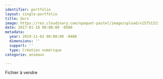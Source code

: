 ```yaml
---
identifier: portfolio
layout: single-portfolio
title: Ours
image: https://res.cloudinary.com/npaquet-pastel/image/upload/v1575131595/IMG_6780_vch2uw.jpg
date: 2017-01-18 00:00:00 -0500
metadata:
  year: 2019-11-01 00:00:00 -0400
  dimensions: ''
  support: ''
  type: Création numérique
categorie: animaux

---
```

Fichier à vendre